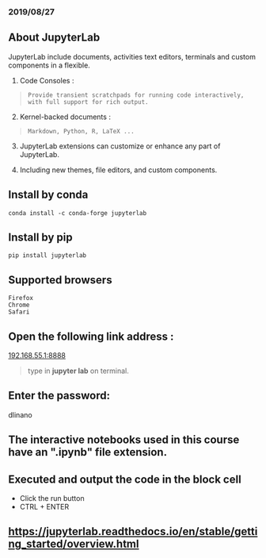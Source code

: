 ### 2019/08/27

## About JupyterLab
  JupyterLab include documents, activities text editors, terminals and custom components in a flexible.
  
  1. Code Consoles :
  > `Provide transient scratchpads for running code interactively, with full support for rich output.`
    
  2. Kernel-backed documents :
  > `Markdown, Python, R, LaTeX ...`
    
  3. JupyterLab extensions can customize or enhance any part of JupyterLab.
  
  4. Including new themes, file editors, and custom components.

## Install by conda
```
conda install -c conda-forge jupyterlab
```

## Install by pip
```
pip install jupyterlab
```

## Supported browsers
    Firefox
    Chrome
    Safari

## Open the following link address : 
  [192.168.55.1:8888](192.168.55.1:8888)
  > type in **jupyter lab** on terminal.

## Enter the password: 
  dlinano
  
## The interactive notebooks used in this course have an ".ipynb" file extension.

## Executed and output the code in the block cell 
* Click the run button
* CTRL + ENTER

## https://jupyterlab.readthedocs.io/en/stable/getting_started/overview.html
